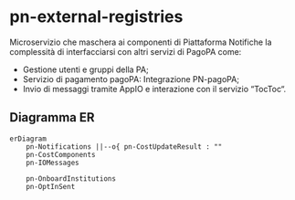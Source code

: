 # pn-external-registries
Microservizio che maschera ai componenti di Piattaforma Notifiche la complessità di interfacciarsi con altri servizi di PagoPA come:
* Gestione utenti e gruppi della PA;
* Servizio di pagamento pagoPA: Integrazione PN-pagoPA;
* Invio di messaggi tramite AppIO e interazione con il servizio “TocToc“.

## Diagramma ER
```mermaid
erDiagram
    pn-Notifications ||--o{ pn-CostUpdateResult : ""
    pn-CostComponents
    pn-IOMessages

    pn-OnboardInstitutions
    pn-OptInSent
```